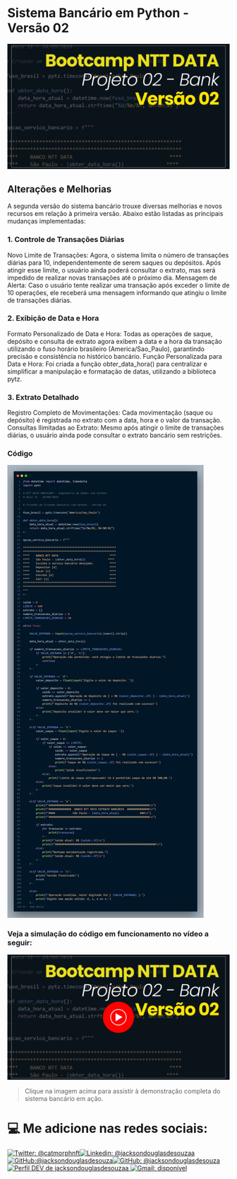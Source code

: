 # Sistema Bancário em Python - Versão 02

<img src="./img/bank_version02.png">

## Alterações e Melhorias

A segunda versão do sistema bancário trouxe diversas melhorias e novos recursos em relação à primeira versão. Abaixo estão listadas as principais mudanças implementadas:

### 1. Controle de Transações Diárias

Novo Limite de Transações: Agora, o sistema limita o número de transações diárias para 10, independentemente de serem saques ou depósitos. Após atingir esse limite, o usuário ainda poderá consultar o extrato, mas será impedido de realizar novas transações até o próximo dia.
Mensagem de Alerta: Caso o usuário tente realizar uma transação após exceder o limite de 10 operações, ele receberá uma mensagem informando que atingiu o limite de transações diárias.

### 2. Exibição de Data e Hora

Formato Personalizado de Data e Hora: Todas as operações de saque, depósito e consulta de extrato agora exibem a data e a hora da transação utilizando o fuso horário brasileiro (America/Sao_Paulo), garantindo precisão e consistência no histórico bancário.
Função Personalizada para Data e Hora: Foi criada a função obter_data_hora() para centralizar e simplificar a manipulação e formatação de datas, utilizando a biblioteca pytz.

### 3. Extrato Detalhado

Registro Completo de Movimentações: Cada movimentação (saque ou depósito) é registrada no extrato com a data, hora e o valor da transação.
Consultas Ilimitadas ao Extrato: Mesmo após atingir o limite de transações diárias, o usuário ainda pode consultar o extrato bancário sem restrições.

### Código

<img src="./img/code_version_02.png">

### Veja a simulação do código em funcionamento no vídeo a seguir:

[![Veja a simulação](./img/bank_version02_tumb.png)](https://www.youtube.com/watch?v=FCWPekfey3w)

> Clique na imagem acima para assistir à demonstração completa do sistema bancário em ação.

# 💻 Me adicione nas redes sociais:

<p><a href="https://twitter.com/catmorphnft"><img src="https://img.shields.io/twitter/follow/catmorphnft?style=social" alt="Twitter: @catmorphnft"></a><a href="https://www.linkedin.com/in/jacksondouglasdesouzaa"><img src="https://img.shields.io/badge/-jackson%20Douglas-blue?style=flat-square&amp;logo=Linkedin&amp;logoColor=white&amp;link=https://www.linkedin.com/in/jacksondouglasdesouzaa/" alt="Linkedin: @jacksondouglasdesouzaa">
</a><a href="https://github.com/jacksondouglasdesouza"><img src="https://img.shields.io/github/followers/jacksondouglasdesouza?label=follow&amp;style=social" alt="GitHub:@jacksondouglasdesouza"></a><a href="https://github.com/jacksondouglasdesouza"><img src="https://img.shields.io/github/followers/jacksondouglasdesouza?label=follow&amp;style=social" alt="GitHub: @jacksondouglasdesouza"></a><a href="https://dev.to/jacksondouglasdesouzaa"><img src="https://d2fltix0v2e0sb.cloudfront.net/dev-badge.svg" alt="Perfil DEV de jacksondouglasdesouzaa" height="20" width="25">
</a><a href="mailto:jacksondouglasdesouza@gmail.com"><img src="https://img.shields.io/badge/Gmail-jacksondouglasdesouza-red" alt="Gmail: disponível"></a>
